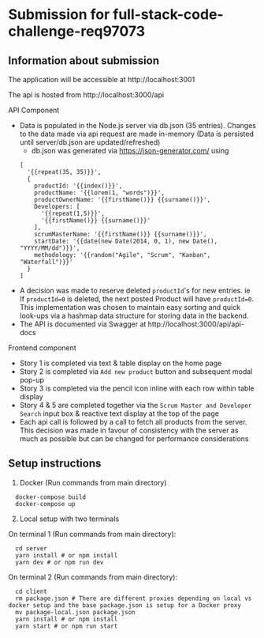 # Submission for full-stack-code-challenge-req97073

## Information about submission

The application will be accessible at http://localhost:3001

The api is hosted from http://localhost:3000/api

API Component
- Data is populated in the Node.js server via db.json (35 entries). Changes to the data made via api request are made in-memory (Data is persisted until server/db.json are updated/refreshed)
  - db.json was generated via https://json-generator.com/ using
  ```
  [
    '{{repeat(35, 35)}}',
    {
      productId: '{{index()}}',
      productName: '{{lorem(1, "words")}}',
      productOwnerName: '{{firstName()}} {{surname()}}',
      Developers: [
        '{{repeat(1,5)}}',
        '{{firstName()}} {{surname()}}'
      ],
      scrumMasterName: '{{firstName()}} {{surname()}}',
      startDate: '{{date(new Date(2014, 0, 1), new Date(), "YYYY/MM/dd")}}',
      methodology: '{{random("Agile", "Scrum", "Kanban", "Waterfall")}}'
    }
  ]
  ```
- A decision was made to reserve deleted `productId`'s for new entries. ie If `productId=0` is deleted, the next posted Product will have `productId=0`. This implementation was chosen to maintain easy sorting and quick look-ups via a hashmap data structure for storing data in the backend. 
- The API is documented via Swagger at http://localhost:3000/api/api-docs 

Frontend component
- Story 1 is completed via text & table display on the home page
- Story 2 is completed via `Add new product` button and subsequent modal pop-up
- Story 3 is completed via the pencil icon inline with each row within table display
- Story 4 & 5 are completed together via the `Scrum Master and Developer Search` input box & reactive text display at the top of the page
- Each api call is followed by a call to fetch all products from the server. This decision was made in favour of consistency with the server as much as possible but can be changed for performance considerations

## Setup instructions
1. Docker (Run commands from main directory)
   
```
  docker-compose build
  docker-compose up
```

2. Local setup with two terminals

On terminal 1 (Run commands from main directory):
```
  cd server
  yarn install # or npm install
  yarn dev # or npm run dev
```

On terminal 2 (Run commands from main directory):
```
  cd client
  rm package.json # There are different proxies depending on local vs docker setup and the base package.json is setup for a Docker proxy
  mv package-local.json package.json
  yarn install # or npm install
  yarn start # or npm run start
```
